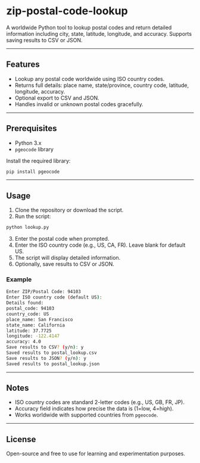 # zip-postal-code-lookup

A worldwide Python tool to lookup postal codes and return detailed information including city, state, latitude, longitude, and accuracy. Supports saving results to CSV or JSON.

---

## Features

- Lookup any postal code worldwide using ISO country codes.
- Returns full details: place name, state/province, country code, latitude, longitude, accuracy.
- Optional export to CSV and JSON.
- Handles invalid or unknown postal codes gracefully.

---

## Prerequisites

- Python 3.x  
- `pgeocode` library

Install the required library:

```bash
pip install pgeocode
```

---

## Usage

1. Clone the repository or download the script.
2. Run the script:

```bash
python lookup.py
```

3. Enter the postal code when prompted.
4. Enter the ISO country code (e.g., US, CA, FR). Leave blank for default US.
5. The script will display detailed information.
6. Optionally, save results to CSV or JSON.

### Example

```bash
Enter ZIP/Postal Code: 94103
Enter ISO country code (default US): 
Details found:
postal_code: 94103
country_code: US
place_name: San Francisco
state_name: California
latitude: 37.7725
longitude: -122.4147
accuracy: 4.0
Save results to CSV? (y/n): y
Saved results to postal_lookup.csv
Save results to JSON? (y/n): y
Saved results to postal_lookup.json
```

---

## Notes

- ISO country codes are standard 2-letter codes (e.g., US, GB, FR, JP).
- Accuracy field indicates how precise the data is (1=low, 4=high).
- Works worldwide with supported countries from `pgeocode`.

---

## License

Open-source and free to use for learning and experimentation purposes.